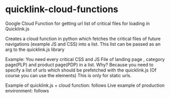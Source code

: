 # quicklink-cloud-functions
Google Cloud Function for getting url list of critical files for loading in Quicklink.js

Creates a cloud function in python which fetches the critical files of future navigations (example JS and CSS) into a list. 
This list can be passed as an arg to the quicklink.js library

Example:
You need every critical CSS and JS File of landing page , category page(PLP) and product page(PDP) in a list.
Why? Because you need to specify a list of urls which should be prefetched with the quicklink.js
(Of course you can use the elements) This is only for static urls.

Example of quicklink.js + cloud function: follows
Live example of production environment: follows
